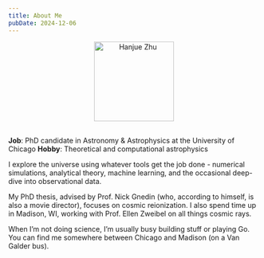 ```yaml
---
title: About Me
pubDate: 2024-12-06
---
```

<p style="text-align: center;">
  <img
    src="/profile.jpg"
    alt="Hanjue Zhu"
    class="rounded-lg"
    style="width: 160px; margin-bottom: 1rem;"
  />
</p>

**Job**: PhD candidate in Astronomy & Astrophysics at the University of Chicago
**Hobby**: Theoretical and computational astrophysics

I explore the universe using whatever tools get the job done - numerical simulations, analytical theory, machine learning, and the occasional deep-dive into observational data.

My PhD thesis, advised by Prof. Nick Gnedin (who, according to himself, is also a movie director), focuses on cosmic reionization. I also spend time up in Madison, WI, working with Prof. Ellen Zweibel on all things cosmic rays.

When I’m not doing science, I’m usually busy building stuff or playing Go. You can find me somewhere between Chicago and Madison (on a Van Galder bus).